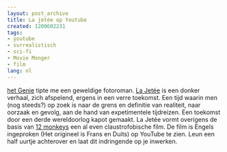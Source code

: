 ```yaml
---
layout: post_archive
title: La jetée op Youtube
created: 1200602231
tags:
- youtube
- surrealistisch
- sci-fi
- Movie Monger
- film
lang: nl
---
```

[het Genie](http://www.ekudos.nl/artikel/56494/12_monkeysvoorloper_la_jetée_online) tipte me een geweldige fotoroman. [La Jetée](http://www.lucidity.es/la%20jet%C3%A9e.htm) is een donker verhaal, zich afspelend, ergens in een verre toekomst. Een tijd waarin men (nog steeds?) op zoek is naar de grens en definitie van realiteit, naar oorzaak en gevolg, aan de hand van expetimentele tijdreizen. Een toekomst door een derde wereldoorlog kapot gemaakt. La Jetée vormt overigens de basis van [12 monkeys](http://www.imdb.com/title/tt0114746/) een al even claustrofobische film. <!--break-->De film is Engels ingeproken (Het origineel is Frans en Duits) op YouTube te zien. Leun een half uurtje achterover en laat dit indringende op je inwerken.<object width="425" height="373"><param name="movie" value="http://www.youtube.com/v/3RvmJan17q8&rel=1&border=1" /><param name="wmode" value="transparent" /><embed src="http://www.youtube.com/v/3RvmJan17q8&rel=1&border=1" type="application/x-shockwave-flash" wmode="transparent" width="425" height="373"></embed></object>
